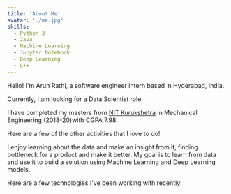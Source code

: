 ```yaml
---
title: 'About Me'
avatar: './me.jpg'
skills:
  - Python 3
  - Java
  - Machine Learning
  - Jupyter Notebook
  - Deep Learning
  - C++
---
```


Hello! I'm Arun Rathi, a software engineer intern based in Hyderabad, India.

Currently, I am looking for a Data Scientist role.

I have completed my masters from [NIT Kurukshetra](https://www.nitkkr.ac.in/) in Mechanical Engineering (2018-20)with CGPA 7.98.

Here are a few of the other activities that I love to do!

I enjoy learning about the data and make an insight from it, finding bottleneck for a product and make it better. My goal is to learn from data and use it to build a solution using Machine Learning and Deep Learning models.

Here are a few technologies I've been working with recently: